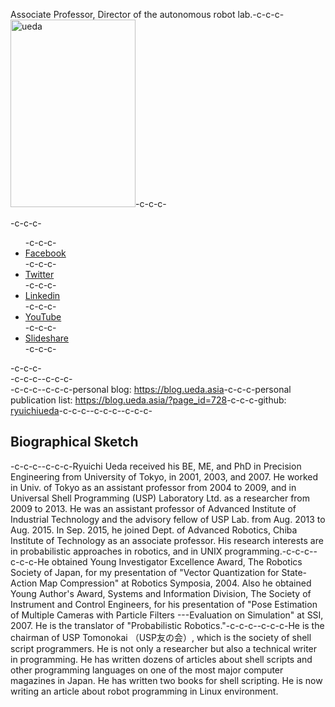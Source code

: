 Associate Professor, Director of the autonomous robot lab.-c-c-c-<a href="https://lab.ueda.asia/wp-content/uploads/2015/09/ueda.jpg"><img src="https://lab.ueda.asia/wp-content/uploads/2015/09/ueda-200x300.jpg" alt="ueda" width="200" height="300" class="alignright size-medium wp-image-106" /></a>-c-c-c-<div class="social-profile">-c-c-c- <ul>-c-c-c- <li class="facebook"><a href="https://www.facebook.com/%E4%B8%8A%E7%94%B0-%E9%9A%86%E4%B8%80-675930229170437/" title="Facebook" target="_blank">Facebook</a></li>-c-c-c- <li class="twitter"><a href="https://twitter.com/ryuichiueda" title="Twitter" target="_blank">Twitter</a></li>-c-c-c- <li class="linkedin"><a href="https://www.linkedin.com/profile/view?id=172472847" title="Linkedin" target="_blank">Linkedin</a></li>-c-c-c- <li class="you-tube"><a href="https://www.youtube.com/user/ryuichiueda/videos" title="YouTube" target="_blank">YouTube</a></li>-c-c-c- <li class="slideshare"><a href="http://www.slideshare.net/ryuichiueda" title="Slideshare" target="_blank">Slideshare</a></li>-c-c-c- </ul>-c-c-c-</div>-c-c-c--c-c-c-<div style="clear:both" />-c-c-c--c-c-c-personal blog: <a href="https://blog.ueda.asia" target="_blank">https://blog.ueda.asia</a>-c-c-c-personal publication list: <a href="https://blog.ueda.asia/?page_id=728" target="_blank">https://blog.ueda.asia/?page_id=728</a>-c-c-c-github: <a target="_blank" href="https://github.com/ryuichiueda">ryuichiueda</a>-c-c-c--c-c-c--c-c-c-<h2>Biographical Sketch</h2>-c-c-c--c-c-c-Ryuichi Ueda received his BE, ME, and PhD in Precision Engineering from University of Tokyo, in 2001, 2003, and 2007. He worked in Univ. of Tokyo as an assistant professor from 2004 to 2009, and in Universal Shell Programming (USP) Laboratory Ltd. as a researcher from 2009 to 2013. He was an assistant professor of Advanced Institute of Industrial Technology and the advisory fellow of USP Lab. from Aug. 2013 to Aug. 2015. In Sep. 2015, he joined Dept. of Advanced Robotics, Chiba Institute of Technology as an associate professor. His research interests are in probabilistic approaches in robotics, and in UNIX programming.-c-c-c--c-c-c-He obtained Young Investigator Excellence Award, The Robotics Society of Japan, for my presentation of "Vector Quantization for State-Action Map Compression" at Robotics Symposia, 2004. Also he obtained Young Author's Award, Systems and Information Division, The Society of Instrument and Control Engineers, for his presentation of "Pose Estimation of Multiple Cameras with Particle Filters ---Evaluation on Simulation" at SSI, 2007. He is the translator of "Probabilistic Robotics."-c-c-c--c-c-c-He is the chairman of USP Tomonokai （USP友の会）, which is the society of shell script programmers. He is not only a researcher but also a technical writer in programming. He has written dozens of articles about shell scripts and other programming languages on one of the most major computer magazines in Japan. He has written two books for shell scripting. He is now writing an article about robot programming in Linux environment.

